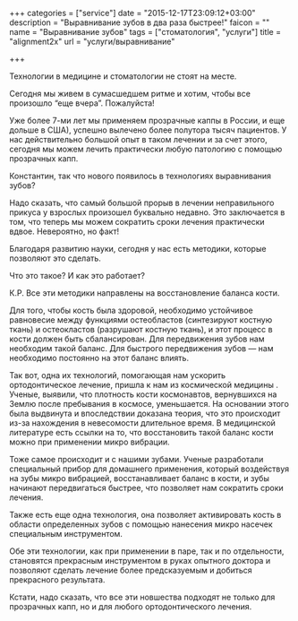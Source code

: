 +++
categories = ["service"]
date = "2015-12-17T23:09:12+03:00"
description = "Выравнивание зубов в два раза быстрее!"
faicon = ""
name = "Выравнивание зубов"
tags = ["стоматология", "услуги"]
title = "alignment2x"
url = "услуги/выравнивание"

+++


Технологии в медицине и стоматологии не стоят на месте.

Сегодня мы живем в сумасшедшем ритме и хотим, чтобы все произошло “еще вчера”. Пожалуйста!

Уже более 7-ми лет мы применяем прозрачные каппы в России, и еще дольше в США), успешно вылечено более полутора тысяч пациентов. У нас действительно большой опыт в таком лечении и за счет этого, сегодня мы можем лечить практически любую патологию с помощью прозрачных капп.

Константин, так что нового появилось в технологиях выравнивания зубов?

Надо сказать, что самый большой прорыв в лечении неправильного прикуса у взрослых произошел буквально недавно. Это заключается в том, что теперь мы можем сократить сроки лечения практически вдвое. Невероятно, но факт!

Благодаря развитию науки, сегодня у нас есть методики, которые позволяют это сделать.

Что это такое? И как это работает?

К.Р. Все эти методики направлены на восстановление баланса кости.

Для того, чтобы кость была здоровой, необходимо устойчивое равновесие между функциями остеобластов (синтезируют костную ткань) и остеокластов (разрушают костную ткань), и этот процесс в кости должен быть сбалансирован. Для передвижения зубов нам необходим такой баланс. Для быстрого передвижения зубов — нам необходимо постоянно на этот баланс влиять.

Так вот, одна их технологий, помогающая нам ускорить ортодонтическое лечение, пришла к нам из космической медицины . Ученые, выявили, что плотность кости космонавтов, вернувшихся на Землю после пребывания в космосе, уменьшается. На основании этого была выдвинута и впоследствии доказана теория, что это происходит из-за нахождения в невесомости длительное время. В медицинской литературе есть ссылки на то, что восстановить такой баланс кости можно при применении микро вибрации.

Тоже самое происходит и с нашими зубами. Ученые разработали специальный прибор для домашнего применения, который воздействуя на зубы микро вибрацией, восстанавливает баланс в кости, и зубы начинают передвигаться быстрее, что позволяет нам сократить сроки лечения.

Также есть еще одна технология, она позволяет активировать кость в области определенных зубов с помощью нанесения микро насечек специальным инструментом.

Обе эти технологии, как при применении в паре, так и по отдельности, становятся прекрасным инструментом в руках опытного доктора и позволяют сделать лечение более предсказуемым и добиться прекрасного результата.

Кстати, надо сказать, что все эти новшества подходят не только для прозрачных капп, но и для любого ортодонтического лечения.
